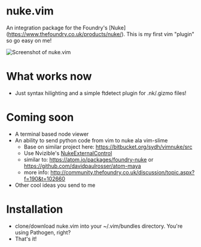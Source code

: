 # nuke.vim
An integration package for the Foundry's [Nuke] (https://www.thefoundry.co.uk/products/nuke/).  This is my first vim "plugin" so go easy on me!

![Screenshot of nuke.vim]([https://github.com/eavyimage/nuke.vim/blob/master/docs/screenshot.png "Screenshot of nuke.vim")

# What works now
* Just syntax hilighting and a simple ftdetect plugin for .nk/.gizmo files!

# Coming soon
* A terminal based node viewer
* An ability to send python code from vim to nuke ala vim-slime
    * Base on similar project here: https://bitbucket.org/sydh/vimnuke/src
    * Use Nvizible's [NukeExternalControl](https://github.com/Nvizible/NukeExternalControl)
    * similar to: https://atom.io/packages/foundry-nuke or https://github.com/davidpaulrosser/atom-maya
    * more info: http://community.thefoundry.co.uk/discussion/topic.aspx?f=190&t=102660
* Other cool ideas you send to me

# Installation
* clone/download nuke.vim into your ~/.vim/bundles directory.  You're using Pathogen, right?
* That's it!
